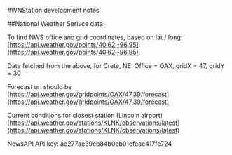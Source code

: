 #WNStation development notes

##National Weather Serivce data

To find NWS office and grid coordinates, based on lat / long: [https://api.weather.gov/points/40.62,-96.95](https://api.weather.gov/points/40.62,-96.95)

Data fetched from the above, for Crete, NE: Office = OAX, gridX = 47, gridY = 30

Forecast url should be [https://api.weather.gov/gridpoints/OAX/47,30/forecast](https://api.weather.gov/gridpoints/OAX/47,30/forecast)

Current conditions for closest station (Lincoln airport) [https://api.weather.gov/stations/KLNK/observations/latest](https://api.weather.gov/stations/KLNK/observations/latest)

NewsAPI API key: ae277ae39eb84b0eb01efeae417fe724
